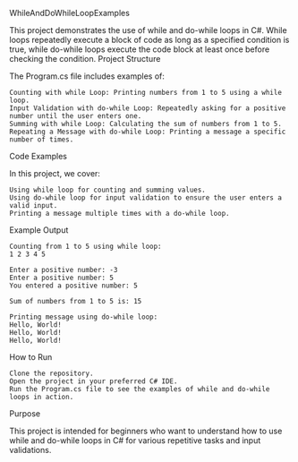 WhileAndDoWhileLoopExamples

This project demonstrates the use of while and do-while loops in C#. While loops repeatedly execute a block of code as long as a specified condition is true, while do-while loops execute the code block at least once before checking the condition.
Project Structure

The Program.cs file includes examples of:

    Counting with while Loop: Printing numbers from 1 to 5 using a while loop.
    Input Validation with do-while Loop: Repeatedly asking for a positive number until the user enters one.
    Summing with while Loop: Calculating the sum of numbers from 1 to 5.
    Repeating a Message with do-while Loop: Printing a message a specific number of times.

Code Examples

In this project, we cover:

    Using while loop for counting and summing values.
    Using do-while loop for input validation to ensure the user enters a valid input.
    Printing a message multiple times with a do-while loop.

Example Output

    Counting from 1 to 5 using while loop:
    1 2 3 4 5

    Enter a positive number: -3
    Enter a positive number: 5
    You entered a positive number: 5

    Sum of numbers from 1 to 5 is: 15

    Printing message using do-while loop:
    Hello, World!
    Hello, World!
    Hello, World!

How to Run

    Clone the repository.
    Open the project in your preferred C# IDE.
    Run the Program.cs file to see the examples of while and do-while loops in action.

Purpose

This project is intended for beginners who want to understand how to use while and do-while loops in C# for various repetitive tasks and input validations.
